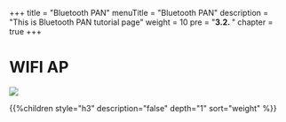 +++
title = "Bluetooth PAN"
menuTitle = "Bluetooth PAN"
description = "This is Bluetooth PAN tutorial page"
weight = 10 
pre = "<b>3.2. </b>"
chapter = true
+++

# WIFI AP

![](/images/hack4easy/5G_wifi_spectrum_simulator.png)

{{%children style="h3" description="false" depth="1" sort="weight" %}}
